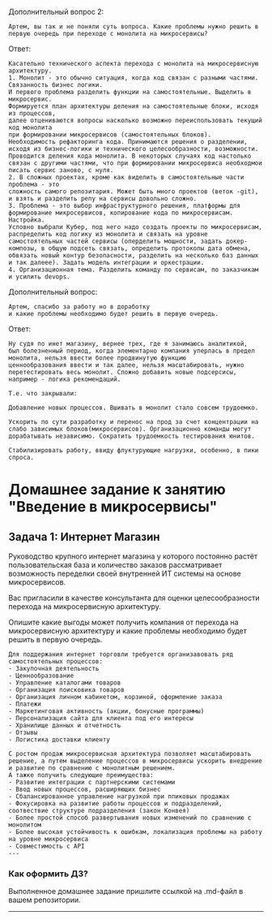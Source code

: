 Дополнительный вопрос 2:
```
Артем, вы так и не поняли суть вопроса. Какие проблемы нужно решить в первую очередь при переходе с монолита на микросервисы?
```
Ответ:
```
Касательно технического аспекта перехода с монолита на микросервисную архитектуру.
1. Монолит - это обычно ситуация, когда код связан с разными частями. 
Связанность бизнес логики.
И первого проблема разделить функции на самостоятельные. Выделить в микросервис.
Формируется план архитектуры деления на самостоятельные блоки, исходя из процессов,
далее отцениваются вопросы насколько возможно переиспользовать текущий код монолита
при формировании микросервисов (самостоятельных блоков). 
Необходимость рефакторинга кода. Принимаются решения о разделении, 
исходя из бизнес-логики и технического целесообразности, возможности. Проводится деления кода монолита. В некоторых случаях код настолько связан с другими частями, что при формировании микросервиса необходмои писать сервис заново, с нуля.
2. В сложных проектах, кроме как виделить в самостоятельные части проблема - это 
сложность самого репозитария. Может быть много проектов (веток -git), и взять и разделить репу на сервисы довольно сложно.
3. Проблема - это выбор инфраструктурного решения, платформы для формирование микросервисов, копирование кода по микросервисам. Настройка.
Условно выбрали Кубер, под него надо создать проекты по микросервисам, распределить код логику из монолита и связать на уровне самостоятельных частей сервисы (оперделить мощности, задать докер-композы, в общую подсеть связать, определить протоколы дата обмена, обвязать новый контур безопасности, разделить на несколько баз данных и так далеее). Задать модель интеграции и оркестрации. 
4. Организационная тема. Разделить команду по сервисам, по заказчикам 
и усилить devops.
```
Дополнительный вопрос:
```
Артем, спасибо за работу но в доработку
и какие проблемы необходимо будет решить в первую очередь.
```
Ответ:
```
Ну судя по инет магазину, вернее трех, где я занимаюсь аналитикой,
был болезненный период, когда элементарно компания уперлась в предел монолита, нельзя ввести более продвинутую функцию
ценнообразования ввести и так далее, нельзя масштабировать, нужно перетестировать весь монолит. Сложно добавить новые подсерсисы, например - логика рекомендаций.

Т.е. что закрывали:

Добавление новых процессов. Вшивать в монолит стало совсем трудоемко.

Ускорить по сути разработку и перенос на прод за счет концентрации на слабо зависимых блоков(микросервисов). Организационно команды могут дорабатывать независимо. Сократить трудоемкость тестирования юнитов.

Стабилизировать работу, ввиду флуктурующие нагрузки, особенно, в пики спроса.
```

# Домашнее задание к занятию "Введение в микросервисы"

## Задача 1: Интернет Магазин

Руководство крупного интернет магазина у которого постоянно растёт пользовательская база и количество заказов рассматривает возможность переделки своей внутренней ИТ системы на основе микросервисов. 

Вас пригласили в качестве консультанта для оценки целесообразности перехода на микросервисную архитектуру. 

Опишите какие выгоды может получить компания от перехода на микросервисную архитектуру и какие проблемы необходимо будет решить в первую очередь.
```
Для поддержания интернет торговли требуется организавовать ряд самостоятельных процессов:
- Закупочная деятельность
- Ценнообразование
- Управление каталогами товаров 
- Организация поисковика товаров
- Организация личном кабинетом, корзиной, оформление заказа
- Платежи
- Маркетинговая активность (акции, бонусные программы)
- Персонализация сайта для клиента под его интересы
- Хранилище данных и отчетность
- Отзывы
- Логистика доставки клиенту

С ростом продаж микросервисная архитектура позволяет масштабировать решение, а путем выделение процессов в микросервисы ускорить внедрение и развитие по сравнению с монолитным решением.
А тажке получить следующие преимущества:
- Развитие интеграции с партнерскими системами
- Ввод новых процессов, расширяющих бизнес
- Сбалансированное управление нагрузкой при ппиковых продажах
- Фокусировка на развитие работы процессов и подразделений, соотвествие структуре подразделения (закон Конвея)
- Более простой способ развертывания новых изменений по сравнению с монолитом
- Более высокая устойчивость к ошибкам, локализация проблемы на работу на уровне микросервиса
- Совместимость с API
---
```
### Как оформить ДЗ?

Выполненное домашнее задание пришлите ссылкой на .md-файл в вашем репозитории.

---
